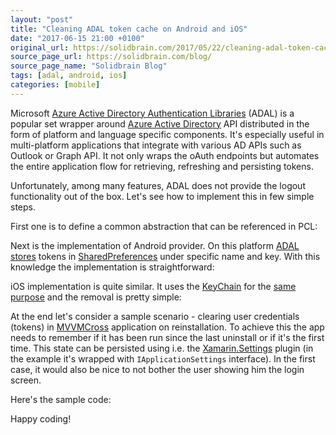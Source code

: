 ```yaml
---
layout: "post"
title: "Cleaning ADAL token cache on Android and iOS"
date: "2017-06-15 21:00 +0100"
original_url: https://solidbrain.com/2017/05/22/cleaning-adal-token-cache-on-android-and-ios/
source_page_url: https://solidbrain.com/blog/
source_page_name: "Solidbrain Blog"
tags: [adal, android, ios]
categories: [mobile]
---
```


Microsoft [Azure Active Directory Authentication Libraries](https://docs.microsoft.com/en-us/azure/active-directory/develop/active-directory-authentication-libraries) (ADAL) is a popular set wrapper around [Azure Active Directory](https://docs.microsoft.com/en-us/azure/active-directory/) API distributed in the form of platform and language specific components. It's especially useful in multi-platform applications that integrate with various AD APIs such as Outlook or Graph API. It not only wraps the oAuth endpoints but automates the entire application flow for retrieving, refreshing and persisting tokens.

Unfortunately, among many features, ADAL does not provide the logout functionality out of the box. Let's see how to implement this in few simple steps.<!-- more -->

First one is to define a common abstraction that can be referenced in PCL:

<script src="https://gist.github.com/mmierzwa/08d60d39692557d9f939d8cec365bd8b.js"></script>

Next is the implementation of Android provider. On this platform [ADAL stores](https://github.com/AzureAD/azure-activedirectory-library-for-dotnet/blob/dev/src/ADAL.PCL.Android/TokenCachePlugin.cs) tokens in [SharedPreferences](https://developer.android.com/reference/android/content/SharedPreferences.html) under specific name and key. With this knowledge the implementation is straightforward:

<script src="https://gist.github.com/mmierzwa/3692b6cc9d7a26c167e661879e61786a.js"></script>

iOS implementation is quite similar. It uses the [KeyChain](https://developer.apple.com/library/content/documentation/Security/Conceptual/keychainServConcepts/02concepts/concepts.html#//apple_ref/doc/uid/TP30000897-CH204-SW8) for the [same purpose](https://github.com/AzureAD/azure-activedirectory-library-for-dotnet/blob/dev/src/ADAL.PCL.iOS/TokenCachePlugin.cs) and the removal is pretty simple:

<script src="https://gist.github.com/mmierzwa/3a2057b6a8c906d836c347960796b8b4.js"></script>

At the end let's consider a sample scenario - clearing user credentials (tokens) in [MVVMCross](https://www.mvvmcross.com) application on reinstallation. To achieve this the app needs to remember if it has been run since the last uninstall or if it's the first time. This state can be persisted using i.e. the [Xamarin.Settings](https://github.com/jamesmontemagno/SettingsPlugin) plugin (in the example it's wrapped with `IApplicationSettings` interface). In the first case, it would also be nice to not bother the user showing him the login screen.

Here's the sample code:

<script src="https://gist.github.com/mmierzwa/a11c66cbfd13caf1aa65908c58f22ee1.js"></script>

Happy coding!
